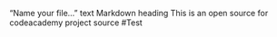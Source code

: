 “Name your file…” text 
Markdown heading
This is an open source for codeacademy project source
#Test
